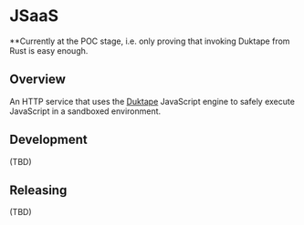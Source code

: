 # JSaaS

**Currently at the POC stage, i.e. only proving that invoking Duktape from Rust is easy enough.

## Overview

An HTTP service that uses the [Duktape](https://duktape.org/) JavaScript engine
to safely execute JavaScript in a sandboxed environment.

## Development

(TBD)

## Releasing

(TBD)
